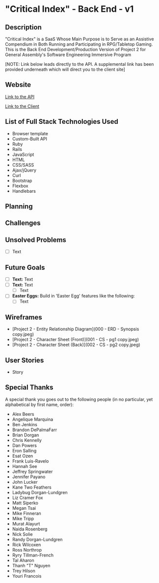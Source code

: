 # "Critical Index" - Back End - v1

## Description
"Critical Index" is a SaaS Whose Main Purpose is to Serve as an Assistive Compendium in Both Running and Participating in RPG/Tabletop Gaming. This is the Back End Development/Production Version of Project 2 for General Assembly's Software Engineering Immersive Program

[NOTE: Link below leads directly to the API. A supplemental link has been provided underneath which will direct you to the client site]

## Website
[Link to the API](https://rscottlundgren.github.io/index-client/)

[Link to the Client](https://rscottlundgren.github.io/index-client/)

## List of Full Stack Technologies Used
- Browser template
- Custom-Built API
- Ruby
- Rails
- JavaScript
- HTML
- CSS/SASS
- Ajax/jQuery
- Curl
- Bootstrap
- Flexbox
- Handlebars

## Planning

## Challenges

## Unsolved Problems
* [ ] Text

## Future Goals
* [ ] __Text:__ Text
* [ ] __Text:__ Text
    * [ ] Text

* [ ] __Easter Eggs:__ Build in 'Easter Egg' features like the following:
    * [ ] Text

## Wireframes
- [Project 2 - Entity Relationship Diagram](000 - ERD - Synopsis copy.jpeg)
- [Project 2 - Character Sheet (Front)](001 - CS - pg1 copy.jpeg)
- [Project 2 - Character Sheet (Back)](002 - CS - pg2 copy.jpeg)

## User Stories
- Story

## Special Thanks
A special thank you goes out to the following people (in no particular, yet alphabetical by first name, order):

- Alex Beers
- Angelique Marquina
- Ben Jenkins
- Brandon DePalmaFarr
- Brian Dorgan
- Chris Kennelly
- Dan Powers
- Eron Salling
- Esat Ozen
- Frank Luis-Ravelo
- Hannah See
- Jeffrey Springwater
- Jennifer Payano
- John Lucker
- Kane Two Feathers
- Ladybug Dorgan-Lundgren
- Liz Cramer Fox
- Matt Siperko
- Megan Tsai
- Mike Finneran
- Mike Tripp
- Murat Alayurt
- Naida Rosenberg
- Nick Solie
- Randy Dorgan-Lundgren
- Rick Wilcoxen
- Ross Northrop
- Ryry Tillman-French
- Tal Aharon
- Thanh "T" Nguyen
- Trey Hilson
- Youri Francois
